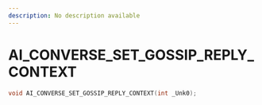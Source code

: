 ```yaml
---
description: No description available 
---
```


# AI_CONVERSE_SET_GOSSIP_REPLY_CONTEXT

```cpp
void AI_CONVERSE_SET_GOSSIP_REPLY_CONTEXT(int _Unk0);
```